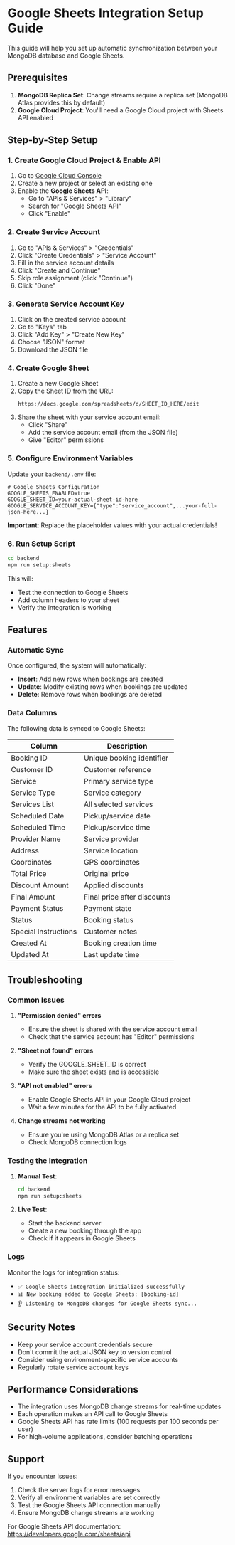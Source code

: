 # Google Sheets Integration Setup Guide

This guide will help you set up automatic synchronization between your MongoDB database and Google Sheets.

## Prerequisites

1. **MongoDB Replica Set**: Change streams require a replica set (MongoDB Atlas provides this by default)
2. **Google Cloud Project**: You'll need a Google Cloud project with Sheets API enabled

## Step-by-Step Setup

### 1. Create Google Cloud Project & Enable API

1. Go to [Google Cloud Console](https://console.cloud.google.com/)
2. Create a new project or select an existing one
3. Enable the **Google Sheets API**:
   - Go to "APIs & Services" > "Library"
   - Search for "Google Sheets API"
   - Click "Enable"

### 2. Create Service Account

1. Go to "APIs & Services" > "Credentials"
2. Click "Create Credentials" > "Service Account"
3. Fill in the service account details
4. Click "Create and Continue"
5. Skip role assignment (click "Continue")
6. Click "Done"

### 3. Generate Service Account Key

1. Click on the created service account
2. Go to "Keys" tab
3. Click "Add Key" > "Create New Key"
4. Choose "JSON" format
5. Download the JSON file

### 4. Create Google Sheet

1. Create a new Google Sheet
2. Copy the Sheet ID from the URL:
   ```
   https://docs.google.com/spreadsheets/d/SHEET_ID_HERE/edit
   ```
3. Share the sheet with your service account email:
   - Click "Share"
   - Add the service account email (from the JSON file)
   - Give "Editor" permissions

### 5. Configure Environment Variables

Update your `backend/.env` file:

```env
# Google Sheets Configuration
GOOGLE_SHEETS_ENABLED=true
GOOGLE_SHEET_ID=your-actual-sheet-id-here
GOOGLE_SERVICE_ACCOUNT_KEY={"type":"service_account",...your-full-json-here...}
```

**Important**: Replace the placeholder values with your actual credentials!

### 6. Run Setup Script

```bash
cd backend
npm run setup:sheets
```

This will:

- Test the connection to Google Sheets
- Add column headers to your sheet
- Verify the integration is working

## Features

### Automatic Sync

Once configured, the system will automatically:

- **Insert**: Add new rows when bookings are created
- **Update**: Modify existing rows when bookings are updated
- **Delete**: Remove rows when bookings are deleted

### Data Columns

The following data is synced to Google Sheets:

| Column               | Description                 |
| -------------------- | --------------------------- |
| Booking ID           | Unique booking identifier   |
| Customer ID          | Customer reference          |
| Service              | Primary service type        |
| Service Type         | Service category            |
| Services List        | All selected services       |
| Scheduled Date       | Pickup/service date         |
| Scheduled Time       | Pickup/service time         |
| Provider Name        | Service provider            |
| Address              | Service location            |
| Coordinates          | GPS coordinates             |
| Total Price          | Original price              |
| Discount Amount      | Applied discounts           |
| Final Amount         | Final price after discounts |
| Payment Status       | Payment state               |
| Status               | Booking status              |
| Special Instructions | Customer notes              |
| Created At           | Booking creation time       |
| Updated At           | Last update time            |

## Troubleshooting

### Common Issues

1. **"Permission denied" errors**
   - Ensure the sheet is shared with the service account email
   - Check that the service account has "Editor" permissions

2. **"Sheet not found" errors**
   - Verify the GOOGLE_SHEET_ID is correct
   - Make sure the sheet exists and is accessible

3. **"API not enabled" errors**
   - Enable Google Sheets API in your Google Cloud project
   - Wait a few minutes for the API to be fully activated

4. **Change streams not working**
   - Ensure you're using MongoDB Atlas or a replica set
   - Check MongoDB connection logs

### Testing the Integration

1. **Manual Test**:

   ```bash
   cd backend
   npm run setup:sheets
   ```

2. **Live Test**:
   - Start the backend server
   - Create a new booking through the app
   - Check if it appears in Google Sheets

### Logs

Monitor the logs for integration status:

- `✅ Google Sheets integration initialized successfully`
- `📊 New booking added to Google Sheets: [booking-id]`
- `👂 Listening to MongoDB changes for Google Sheets sync...`

## Security Notes

- Keep your service account credentials secure
- Don't commit the actual JSON key to version control
- Consider using environment-specific service accounts
- Regularly rotate service account keys

## Performance Considerations

- The integration uses MongoDB change streams for real-time updates
- Each operation makes an API call to Google Sheets
- Google Sheets API has rate limits (100 requests per 100 seconds per user)
- For high-volume applications, consider batching operations

## Support

If you encounter issues:

1. Check the server logs for error messages
2. Verify all environment variables are set correctly
3. Test the Google Sheets API connection manually
4. Ensure MongoDB change streams are working

For Google Sheets API documentation: https://developers.google.com/sheets/api
